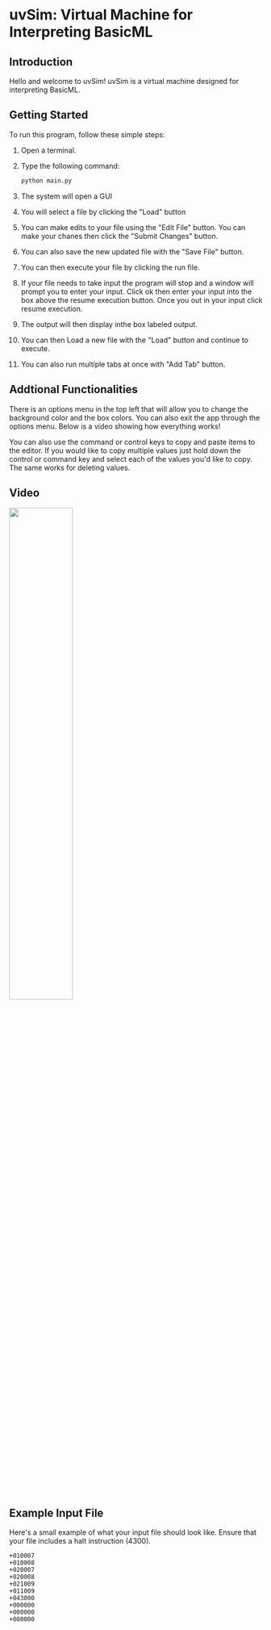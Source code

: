 # uvSim: Virtual Machine for Interpreting BasicML

## Introduction

Hello and welcome to uvSim! uvSim is a virtual machine designed for interpreting BasicML.

## Getting Started

To run this program, follow these simple steps:

1. Open a terminal.
2. Type the following command:

    ```bash
    python main.py
    ```

3. The system will open a GUI
4. You will select a file by clicking the "Load" button
5. You can make edits to your file using the "Edit File" button. You can make your chanes then click the "Submit Changes" button.
6. You can also save the new updated file with the "Save File" button.
7. You can then execute your file by clicking the run file.
8. If your file needs to take input the program will stop and a window will prompt you to enter your input. Click ok then enter your input into
the box above the resume execution button. Once you out in your input click resume execution.
9. The output will then display inthe box labeled output.
10. You can then Load a new file with the "Load" button and continue to execute.
11. You can also run multiple tabs at once with "Add Tab" button.

## Addtional Functionalities
There is an options menu in the top left that will allow you to change the background color and the box colors. You can also exit the app through the options
menu. Below is a video showing how everything works!

You can also use the command or control keys to copy and paste items to the editor. If you would like to copy multiple values just hold down the control or command key and select each of the values you'd like to copy. The same works for deleting values.

## Video
[<img src="https://i9.ytimg.com/vi/CktHo5eETc4/mq1.jpg?sqp=CLjD6LAG&rs=AOn4CLDr35kYmbdD7w8IBKmx72RI0TK2eA&retry=2" width="50%">](https://youtu.be/CktHo5eETc4 "Test Video")

## Example Input File

Here's a small example of what your input file should look like. Ensure that your file includes a halt instruction (4300).

```assembly
+010007
+010008
+020007
+020008
+021009
+011009
+043000
+000000
+000000
+000000
```

